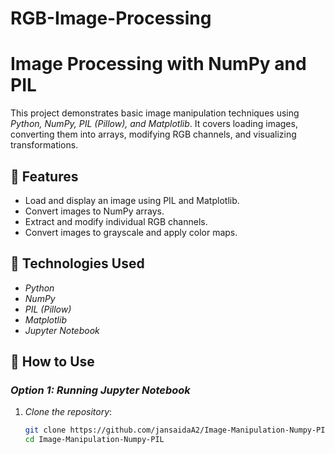# RGB-Image-Processing

# Image Processing with NumPy and PIL

This project demonstrates basic image manipulation techniques using *Python, NumPy, PIL (Pillow), and Matplotlib*. It covers loading images, converting them into arrays, modifying RGB channels, and visualizing transformations.

## 📌 Features
- Load and display an image using PIL and Matplotlib.
- Convert images to NumPy arrays.
- Extract and modify individual RGB channels.
- Convert images to grayscale and apply color maps.

## 🔧 Technologies Used
- *Python*
- *NumPy*
- *PIL (Pillow)*
- *Matplotlib*
- *Jupyter Notebook*

## 🚀 How to Use
### *Option 1: Running Jupyter Notebook*
1. *Clone the repository*:
   ```bash
   git clone https://github.com/jansaidaA2/Image-Manipulation-Numpy-PIL.git
   cd Image-Manipulation-Numpy-PIL

